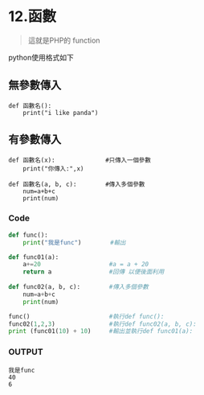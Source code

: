 # 12.函數
> 這就是PHP的 function

python使用格式如下

## 無參數傳入
```
def 函數名():
    print("i like panda")
```
## 有參數傳入
```
def 函數名(x):              #只傳入一個參數
    print("你傳入:",x)

def 函數名(a, b, c):        #傳入多個參數
    num=a+b+c
    print(num)
```

### Code
```python
def func():
    print("我是func")        #輸出

def func01(a):
    a+=20                   #a = a + 20
    return a                #回傳 以便後面利用
    
def func02(a, b, c):        #傳入多個參數
    num=a+b+c
    print(num)

func()                      #執行def func():
func02(1,2,3)               #執行def func02(a, b, c):
print (func01(10) + 10)     #輸出並執行def func01(a):
```
### OUTPUT
```
我是func
40
6
```
